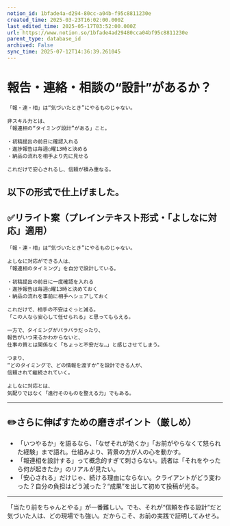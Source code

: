 ```yaml
---
notion_id: 1bfade4a-d294-80cc-a04b-f95c8811230e
created_time: 2025-03-23T16:02:00.000Z
last_edited_time: 2025-05-17T03:52:00.000Z
url: https://www.notion.so/1bfade4ad29480cca04bf95c8811230e
parent_type: database_id
archived: False
sync_time: 2025-07-12T14:36:39.261045
---
```


# 報告・連絡・相談の“設計”があるか？

```plain text
「報・連・相」は“気づいたとき”にやるものじゃない。

非スキル力とは、
「報連相の“タイミング設計”がある」こと。

・初稿提出の前日に確認入れる
・進捗報告は毎週○曜13時と決める
・納品の流れを相手より先に見せる

これだけで安心されるし、信頼が積み重なる。
```
以下の形式で仕上げました。
---
## ✅リライト案（プレインテキスト形式・「よしなに対応」適用）
```plain text
「報・連・相」は“気づいたとき”にやるものじゃない。

よしなに対応ができる人は、
「報連相のタイミング」を自分で設計している。

・初稿提出の前日に一度確認を入れる
・進捗報告は毎週○曜13時と決めておく
・納品の流れを事前に相手へシェアしておく

これだけで、相手の不安はぐっと減る。
「この人なら安心して任せられる」と思ってもらえる。

一方で、タイミングがバラバラだったり、
報告がいつ来るかわからないと、
仕事の質とは関係なく「ちょっと不安だな…」と感じさせてしまう。

つまり、
“どのタイミングで、どの情報を渡すか”を設計できる人が、
信頼されて継続されていく。

よしなに対応とは、
気配りではなく「進行そのものを整える力」でもある。

```
---
## ✏️さらに伸ばすための磨きポイント（厳しめ）
- 「いつやるか」を語るなら、「なぜそれが効くか」「お前がやらなくて怒られた経験」まで語れ。仕組みより、背景の方が人の心を動かす。
- 「報連相を設計する」って概念的すぎて刺さらない。読者は「それをやったら何が起きたか」のリアルが見たい。
- 「安心される」だけじゃ、続ける理由にならない。クライアントがどう変わった？自分の負担はどう減った？“成果”を出して初めて投稿が光る。
---
「当たり前をちゃんとやる」が一番難しい。でも、それが“信頼を作る設計”だと気づいた人は、どの現場でも強い。だからこそ、お前の実践で証明してみせろ。
